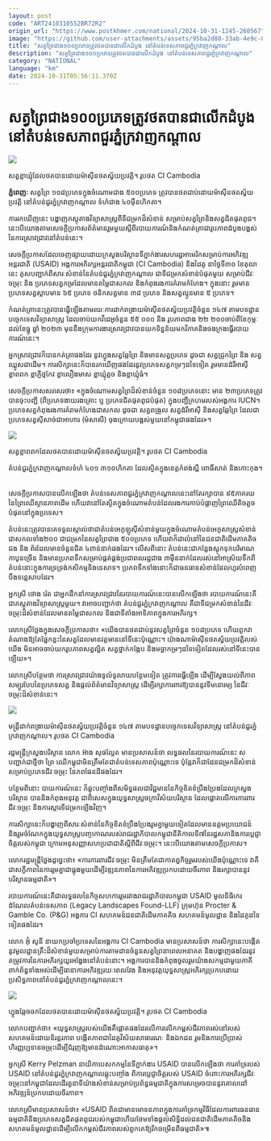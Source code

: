 ```yaml
---
layout: post
code: "ART2410310552BR72R2"
origin_url: "https://www.postkhmer.com/national/2024-10-31-1245-260567"
image: "https://github.com/user-attachments/assets/95ba2d88-33ab-4e9c-8c04-1e28ec257234"
title: "សត្វព្រៃ​ជាង​១០០​ប្រភេទ​ត្រូវ​ថត​បាន​ជា​លើក​ដំបូង នៅ​តំបន់​ទេសភាព​ជួរ​ភ្នំ​ក្រវាញ​កណ្តាល"
description: "​​សត្វព្រៃ​ជាង​១០០​ប្រភេទ​ត្រូវ​ថត​បាន​ជា​លើក​ដំបូង នៅ​តំបន់​ទេសភាព​ជួរ​ភ្នំ​ក្រវាញ​កណ្តាល​"
category: "NATIONAL"
language: "km"
date: 2024-10-31T05:56:11.370Z
---
```


# សត្វព្រៃ​ជាង​១០០​ប្រភេទ​ត្រូវ​ថត​បាន​ជា​លើក​ដំបូង នៅ​តំបន់​ទេសភាព​ជួរ​ភ្នំ​ក្រវាញ​កណ្តាល

![](https://github.com/user-attachments/assets/c359a873-cf21-42e1-bcde-a6242a9c465e)

សត្វខ្លាឃ្មុំ​ដែលថតបានដោយម៉ាស៊ីន​ថតស្វ័យ​ប្រវត្តិ​។ រូបថត CI Cambodia

**ភ្នំពេញៈ** សត្វព្រៃ ១០៨​ប្រភេទ​ក្នុង​ចំណោម​ជាង ៥០០​ប្រភេទ ត្រូវ​បាន​ថត​ជាប់​ដោយ​ម៉ាស៊ីន​ថត​ស្វ័យ​​ប្រវត្តិ នៅ​តំបន់​ជួរ​ភ្នំ​ក្រវាញ​កណ្តាល ទំហំ​ជាង ៤០​ម៉ឺន​ហិកតា។ 

ការ​រក​ឃើញ​នេះ បង្ហាញ​ភស្តុតាង​វិទ្យាសាស្ត្រ​ពី​ទី​ជម្រក​ដ៏​សំខាន់ សម្រាប់​សត្វព្រៃ​និង​សត្វ​ជិត​ផុត​ពូជ។ នេះ​បើយោង​​តាម​សេចក្តី​ប្រកាស​ព័ត៌មាន​រួម​មួយ​ស្តីពី​របាយការណ៍​និង​កំ​ណត់​ត្រា​ជា​រូបភាព​ដំបូង​បង្អស់​នៃ​ការ​ស្រាវជ្រាវ​នៅ​តំបន់​នេះ។

សេចក្តី​ប្រកាស​ដែល​ចេញ​ផ្សាយ​ដោយ​ក្រសួង​បរិស្ថាន ​ទីភ្នាក់ងារ​សហរដ្ឋអាមេរិក​សម្រាប់​ការ​អភិវឌ្ឍ​អន្តរជាតិ (USAID) អង្គការ​អភិរក្ស​អន្តរជាតិ​កម្ពុជា (CI Cambodia) និង​ដៃគូ នា​ថ្ងៃទី​៣០ ខែ​តុលា​នេះ គូស​បញ្ជាក់​ពី​សារៈសំខាន់​នៃ​តំបន់​ជួរ​ភ្នំ​ក្រវាញ​កណ្តាល ជា​ទី​ជម្រក​សំខាន់​បំផុត​មួយ សម្រាប់​ជីវៈចម្រុះ និង ប្រភេទ​សត្វ​កម្រ​ដែល​មាន​តម្លៃ​ជា​សកល និង​កំពុង​រង​ការ​គំរាម​កំហែង។ ក្នុង​នោះ រួមមាន ប្រភេទ​សត្វ​ស្លាប​មាន ៦៥ ប្រភេទ ថនិក​សត្វមាន ៣៨ ប្រភេទ និង​សត្វ​ល្មូន​មាន ៥ ប្រភេទ។ 

កំណត់ត្រា​នេះ​ត្រូវ​បាន​ធ្វើឡើង​តាម​រយៈការ​ដាក់​ពង្រាយ​ម៉ាស៊ីន​ថតស្វ័យ​ប្រវត្តិ​ចំនួន ១៤៧ តាម​បទដ្ឋាន​បច្ចេកទេស​វិទ្យាសាស្ត្រ ដែល​ចាប់​យក​វីដេអូ​ចំនួន ៥៥ ០០០ និង រូបភាព​ជាង ២២ ២០០ចាប់​ពី​ខែ​កុម្ភៈ ដល់​ខែ​ធ្នូ ឆ្នាំ ២០២៣ មុន​នឹង​ក្រុម​ការងារ​ស្រាវជ្រាវ​បាន​យក​ទិន្នន័យ​មក​វិភាគ​និង​ចងក្រង​ធ្វើ​របាយការណ៍​នេះ។

អ្នក​ស្រាវជ្រាវ​ក៏​បាន​កត់ត្រា​ផងដែរ នូវ​ហ្វូង​សត្វ​ឆ្កែព្រៃ និង​មាន​សត្វ​ប្រភេទ ដូចជា សត្វ​ជ្រូកព្រៃ និង សត្វ​ឈ្លូស​ជាដើម។ ការ​សិក្សា​នេះ​ក៏​បាន​រកឃើញ​ផងដែរ​នូវ​ប្រភេទ​សត្វ​កម្រៗ​ដទៃទៀត រួមមាន​ដំរី​អាស៊ី ខ្លាពពក ខ្លាភ្ញីថ្មកែវ ខ្លា​លឿងមាស ខ្លា​ឃ្មុំតូច និង​ខ្លាឃ្មុំធំ។

សេចក្តី​ប្រកាស​សរសេរ​ថា៖ «ក្នុង​ចំណោម​សត្វព្រៃ​ដ៏​សំខាន់​ចំនួន ១០៨​ប្រភេទ​នោះ មាន ២៣​ប្រភេទ​ត្រូវ​បាន​ចុះ​បញ្ជី (ពី​ប្រភេទ​ងាយ​រងគ្រោះ ឬ ប្រភេទ​ជិត​ផុត​ពូជបំផុត) ក្នុង​បញ្ជី​ក្រហម​របស់​អង្គការ IUCN។​ប្រភេទ​សត្វ​កំពុង​រងការ​គំរាម​កំហែង​ជា​សកល ដូចជា សត្វពង្រួល សត្វដំរីអាស៊ី និង​សត្វ​ឆ្កែព្រៃ ដែល​ជា​ប្រភេទ​សត្វស៊ី​សាច់​ជា​អាហារ​ (មំសាសី) ចុង​ក្រោយ​បង្អស់​មួយ​នៅ​កម្ពុជា​ផង​ដែរ»។

![](https://github.com/user-attachments/assets/90bbf32c-e32b-4ef0-9c55-51d8be22b769)

សត្វខ្លាពពក​​ដែលថតបានដោយម៉ាស៊ីន​ថតស្វ័យ​ប្រវត្តិ​។ រូបថត CI Cambodia

តំបន់​ជួរ​ភ្នំ​ក្រវាញ​កណ្តាល​ទំហំ ៤០១ ៣១០ហិកតា ដែល​ស្ថិត​ក្នុង​ខេត្ត​កំពង់ស្ពឺ ពោធិ៍សាត់ និងកោះកុង។ 

សេចក្តី​ប្រកាស​បាន​លើក​ឡើង​ថា តំបន់​ទេសភាព​ជួរ​ភ្នំ​ក្រវាញ​កណ្តាល​នេះ​នៅ​តែ​រក្សា​បាន ៩៥​ភាគរយ នៃ​ព្រៃឈើ​ស្ថានភាព​ដើម ហើយ​វា​នៅតែ​ស្ថិត​ក្នុង​ចំណោម​តំបន់​ដែល​រង​ការ​កាប់​បំផ្លាញ​ព្រៃឈើ​តិចតួច​បំផុត​នៅ​ក្នុង​ប្រទេស។

តំបន់​នេះ​ត្រូវ​បាន​គេ​ទទួល​ស្គាល់​ថា​ ជា​តំបន់​អេកូឡូស៊ី​សំខាន់​មួយ​ក្នុង​ចំណោម​តំបន់​អេកូ​សាស្ត្រ​សំខាន់​ជា​សកល​ទាំង​២០០ ជា​ជម្រក​នៃ​សត្វព្រៃ​ជាង ៥០០​ប្រភេទ ហើយ​វា​ក៏​ជា​លំនៅ​នៃ​ជនជាតិ​ដើម​ភាគ​តិច​ជង និង ព័រ​ដែល​មាន​ចំនួន​ជិត ៤​ពាន់​នាក់​ផងដែរ។ លើស​ពី​នោះ តំបន់​នេះ​ជា​កន្លែង​ស្តុក​ទុក​បរិមាណ​កាបូន​ច្រើន និង​មាន​ប្រភព​ទឹក​សម្រាប់​​ផ្គត់ផ្គង់​ប្រជាពលរដ្ឋ​ជាង ៣​ម៉ឺននាក់​ដែល​រស់នៅ​អាស្រ័យ​ទឹក​ពី​តំបន់​នោះ​ក្នុង​ការ​ទ្រទ្រង់​កសិកម្ម​និង​នេសាទ។ ប្រភព​ទឹក​ទាំង​នោះ​ក៏​ជា​ធនធាន​សំខាន់​ដែល​ហូរ​បំពេញ​បឹងទន្លេសាប​ដែរ។

អ្នកស្រី ថោង រ៉េត ​ជា​អ្នក​ដឹកនាំ​ការ​ស្រាវជ្រាវ​នៃ​របាយការណ៍​នេះ​បាន​លើក​ឡើង​ថា របាយការណ៍​នេះ​គឺ​ជា​ភស្តុតាង​វិទ្យាសាស្ត្រ​មួយ។ វា​អាច​បញ្ជាក់​ថា តំបន់​ជួរ​ភ្នំ​ក្រវាញ​កណ្តាល គឺជា​ទី​ជម្រក​សំខាន់​នៃ​ជីវៈចម្រុះ​ដ៏​សំខាន់​ដែល​មាន​តម្លៃ​ជា​សកល និង​ជា​ទីតាំង​អាទិភាព​ក្នុង​ការ​អភិរក្ស។

លោកស្រី​ថ្លែង​ក្នុង​សេចក្តី​ប្រកាស​ថា៖ «យើង​បាន​ថត​ជាប់​នូវ​សត្វ​ព្រៃ​ចំនួន ១០៨ប្រភេទ ហើយ​ពួកវា​តំណាង​ឱ្យ​តែ​ផ្នែក​ខ្លះ​​នៃ​សត្វ​ដែល​មាន​វត្តមាន​នៅ​ទីនេះ​ប៉ុណ្ណោះ។ យ៉ាងណា​ម៉ាស៊ីន​ថត​ស្វ័យ​ប្រវត្តិ​របស់​យើង មិន​អាច​ចាប់​យក​រូបភាព​សត្វ​ល្អិត សត្វថ្នាក់កង្កែប និង​មច្ឆា​កម្រៗ​ដទៃ​ទៀត​ដែល​រស់​នៅ​ទីនេះ​បាន​ឡើយ»។ 

លោកស្រី​បន្ថែមថា ការ​ស្រាវជ្រាវ​យ៉ាង​ទូលំទូលាយ​បន្ថែម​ទៀត ត្រូវ​ការ​ធ្វើឡើង ដើម្បី​ស្វែង​យល់​ពី​ភាព​សម្បូរ​បែប​នៃ​ប្រភេទ​សត្វ និង​ផ្តល់​ព័ត៌មាន​វិទ្យាសាស្ត្រ ដើម្បី​រក្សា​ការពារ​ឱ្យ​បាន​នូវ​ទី​មនោរម្យ នៃ​ជីវៈចម្រុះ​ដ៏​សំខាន់​នេះ។

![](https://github.com/user-attachments/assets/39e195cd-5418-4fdd-adb2-0ca8d9e4cba3)

មន្ត្រី​ដាក់​ពង្រាយ​ម៉ាស៊ីន​ថតស្វ័យ​ប្រវត្តិ​ចំនួន ១៤៧ តាម​បទដ្ឋាន​បច្ចេកទេស​វិទ្យាសាស្ត្រ នៅ​តំបន់​ជួរ​ភ្នំ​ក្រវាញ​កណ្តាល។ រូបថត CI Cambodia

រដ្ឋមន្ត្រី​ក្រសួង​បរិស្ថាន លោក អ៊ាង សុផល្លែត មាន​ប្រសាសន៍ថា លទ្ធផល​នៃ​របាយការណ៍​នេះ ស​បញ្ជាក់​ជា​ថ្មី​ថា ព្រៃ ឈើ​កម្ពុជា​មិន​ត្រឹម​តែ​ជា​តំបន់​ទេសភាព​ប៉ុណ្ណោះ​ទេ ប៉ុន្តែ​វា​ក៏​ជា​ដែន​ជម្រក​ដ៏​សំខាន់​សម្រាប់​ប្រភេទ​ជីវៈចម្រុះ នៃ​ភព​ផែនដី​ផងដែរ។ 

បន្ថែមពី​នោះ បាយការណ៍នេះ ក៏​ឆ្លុះ​បញ្ចាំង​ពី​សមិទ្ធផល​ជាវិជ្ជមាន​នៃកិច្ច​ខិត​ខំ​ប្រឹង​ប្រែង​ដែល​ក្រសួង​បរិស្ថាន បាន​និង​កំពុង​អនុវត្ត ជាពិសេស​ក្នុង​យុទ្ធសាស្រ្ត​ចក្រា​វិស័យ​បរិស្ថាន ដែល​ផ្តោត​លើ​ការ​ការពារ​ជីវៈចម្រុះ និង​ការ​ស្តារ​ទី​ជម្រក​ឡើងវិញ។ 

ការ​សិក្សា​នេះ​ក៏​បង្ហាញ​ពី​សារៈសំខាន់​នៃ​កិច្ច​ខិតខំ​ប្រឹងប្រែង​រួមគ្នា​មួយទៀតដែល​មាន​ឧត្តមប្រយោជន៍ និង​រួម​ចំណែក​ក្នុង​យុទ្ធសាស្ត្រ​បញ្ចកោណ​របស់​រាជរដ្ឋាភិបាល​កម្ពុជា​នីតិកាល​ទី៧​នៃ​រដ្ឋសភា​និង​ការ​ប្តេជ្ញា​ចិត្ត​របស់​កម្ពុជា ក្រោម​អនុសញ្ញា​សហប្រជាជាតិ​ស្តីពី​ជីវៈចម្រុះ។ នេះ​បើ​យោង​តាម​សេចក្តី​ប្រកាស។

លោក​រដ្ឋមន្ត្រី​ថ្លែង​ដូច្នេះ​ថា៖ «ការ​ការពារ​ជីវៈចម្រុះ មិន​ត្រឹម​តែ​ជា​កាតព្វកិច្ច​រួម​របស់​យើង​ប៉ុណ្ណោះ​ទេ វា​គឺ​ជា​សក្ខីភាព​នៃ​ការ​រួមគ្នា​ជា​ធ្លុង​មួយ​ដើម្បី​វឌ្ឍនភាព​នៃ​ការ​អភិវឌ្ឍ​ប្រកប​ដោយ​ចីរភាព និង​រក្សា​បាន​នូវ​បរិស្ថាន​ធម្មជាតិ»។

របាយការណ៍​នេះ​គឺជា​លទ្ធផល​នៃ​កិច្ច​សហការ​រួម​រវាង​រាជរដ្ឋាភិបាល​កម្ពុជា USAID មូលនិធិ​កេរដំណែល​តំបន់​ទេសភាព (Legacy Landscapes Found-LLF) ក្រុមហ៊ុន Procter & Gamble Co. (P&G) អង្គការ CI សហគមន៍​ជន​ជាតិ​ដើម​ភាគ​តិច សហគមន៍​មូលដ្ឋាន និង​ដៃគូ​ដទៃទៀត​ផងដែរ។ 

លោក អ៊ុំ សូនី នាយក​ប្រចាំ​ប្រទេស​នៃ​អង្គការ CI Cambodia មាន​ប្រសាសន៍​ថា ការ​សិក្សា​នេះ​បង្កើត​នូវ​មូលដ្ឋាន​គ្រឹះ​ដ៏​សំខាន់​មួយ​សម្រាប់​ការ​តាមដាន​ចំនួន​សត្វព្រៃ​នា​ពេល​អនាគត និង​បង្ហាញ​ផងដែរ​នូវ​តម្រូវការ​នៃ​ការ​អភិរក្ស​យូរ​អង្វែង​នៅ​តំបន់​នោះ។ អង្គការ​បាន​និង​កំពុង​ចូលរួម​យ៉ាង​សកម្ម​ជាមួយ​ភាគី​ពាក់ព័ន្ធ​ទាំងអស់​ដើម្បី​ធានា​ការ​អភិវឌ្ឍ​រយៈពេល​វែង និង​អនុវត្ត​យុទ្ធសាស្ត្រ​អភិរក្ស​ប្រកប​ដោយ​ប្រសិទ្ធភាព​នៅ​តំបន់​ជួរភ្នំ​ក្រវាញ​កណ្តាល​នេះ។ 

![](https://pppkhmer.sgp1.cdn.digitaloceanspaces.com/image/main/202410/31_10_2024_464721989_947086197462678_3558771533745476966_n.jpg)

ហ្វូងឆ្កែចចកដែលថតបានដោយម៉ាស៊ីន​ថតស្វ័យ​ប្រវត្តិ​។ រូបថត CI Cambodia

លោក​បញ្ជាក់​ថា៖ «យុទ្ធសាស្ត្រ​របស់​យើង​គឺ​ផ្តោត​ផងដែរ​លើ​ការ​លើក​កម្ពស់​ជីវភាព​រស់​នៅ​របស់​សហគមន៍​ដោយ​និរន្តរភាព បង្កើត​ភាព​ជា​ដៃគូ​វិស័យ​សាធារណៈ និង​ឯកជន រួម​និង​ការ​ប្រើប្រាស់​ហិរញ្ញប្បទាន​ចម្រុះ​ដើម្បី​ជំរុញ​ឱ្យ​មាន​ដំណោះ​អាកាសធាតុ»។

អ្នកស្រី Kerry Pelzman នាយិកា​បេសកកម្ម​នៃ​ទីភ្នាក់ងារ USAID បាន​លើកឡើង​ថា ការ​គាំទ្រ​របស់ USAID នៅ​តំបន់ជួរ​ភ្នំក្រវាញ​កណ្តាល​ឆ្លុះ​បញ្ចាំង ពី​ការ​ប្តេជ្ញា​ចិត្ត​របស់ USAID ចំពោះ​ការ​អភិរក្ស​ជីវៈចម្រុះ​នៅ​កម្ពុជា​ដែល​ដើរ​តួនាទី​យ៉ាង​សំខាន់​សម្រាប់​ប្រព័ន្ធ​ធម្មជាតិ​ក្នុង​ការ​សម្រេច​បាន​នូវ​គោលដៅ​អភិវឌ្ឍន៍​ប្រកប​ដោយ​ចីរភាព។

លោកស្រី​មាន​ប្រសាសន៍​ថា៖ «USAID ពិត​ជា​មាន​មោទនភាព​ក្នុង​ការ​គាំទ្រ​កម្មវិធី​ដែល​ការពារ​ធនធាន​ធម្មជាតិ​និង​ប្រភេទ​សត្វ​ជិត​ផុត​ពូជ​របស់​កម្ពុជា​ហើយ​ថែម​ទាំង​ផ្តល់​សិទ្ធិ​ដល់​ជនជាតិ​ដើម​ភាគតិច​និង​សហគមន៍​មូលដ្ឋាន​ដើម្បី​លើក​កម្ពស់​ជីវភាព​របស់​ពួកគេ​ឱ្យ​រីក​ចម្រើន​ពី​ធម្មជាតិ»៕
